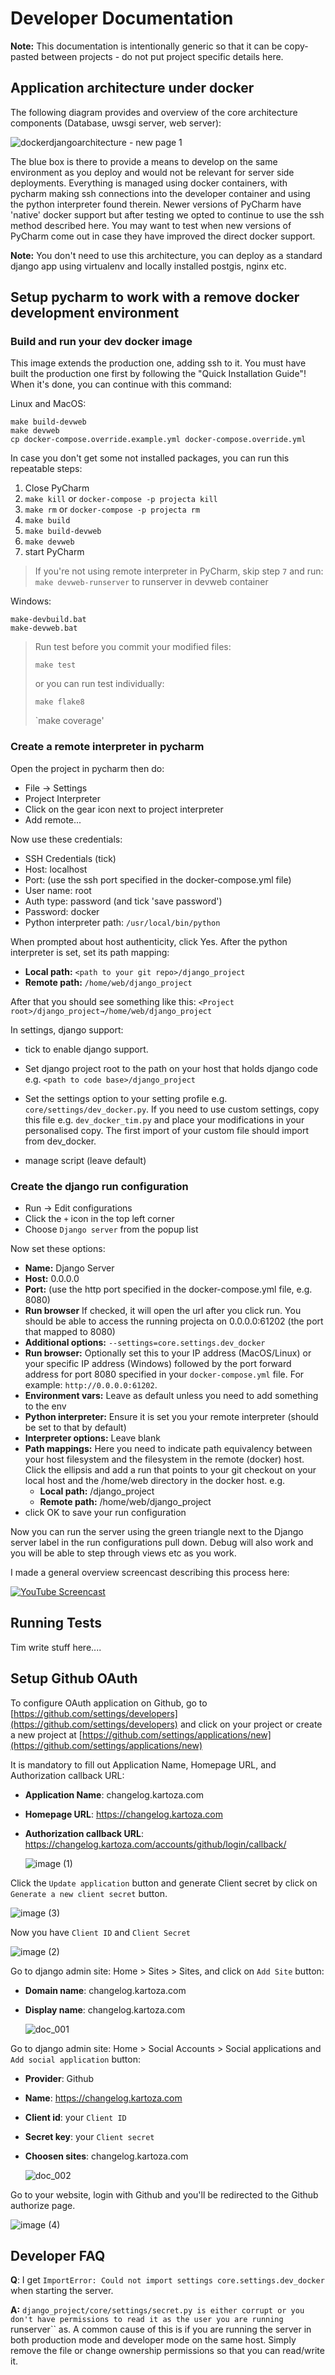 # Developer Documentation

**Note:** This documentation is intentionally generic so that it can
be copy-pasted between projects - do not put project specific details here.

## Application architecture under docker

The following diagram provides and overview of the core architecture
components (Database, uwsgi server, web server):

![dockerdjangoarchitecture - new page 1](https://cloud.githubusercontent.com/assets/178003/5024388/750b85c8-6b12-11e4-97b0-c73b2d07e539.png)


The blue box is there to provide a means to develop on the same environment
as you deploy and would not be relevant for server side deployments.
Everything is managed using docker containers, with pycharm
making ssh connections into the developer container and using the
python interpreter found therein. Newer versions of PyCharm have 'native' docker support
but after testing we opted to continue to use the ssh method described here. You may want to
test when new versions of PyCharm come out in case they have improved the direct docker support.

**Note:** You don't need to use this architecture, you can deploy as a standard
django app using virtualenv and locally installed postgis, nginx etc.

## Setup pycharm to work with a remove docker development environment

### Build and run your dev docker image

This image extends the production one, adding ssh to it. You must
have built the production one first by following the "Quick Installation Guide"!
When it's done, you can continue with this command:

Linux and MacOS:

```
make build-devweb
make devweb
cp docker-compose.override.example.yml docker-compose.override.yml
```

In case you don't get some not installed packages, you can run this 
repeatable steps:

1. Close PyCharm
2. `make kill` or `docker-compose -p projecta kill`
3. `make rm` or `docker-compose -p projecta rm`
4. `make build`
5. `make build-devweb`
6. `make devweb`
7. start PyCharm

> If you're not using remote interpreter in PyCharm, skip step `7` and run: `make devweb-runserver` to runserver in devweb container

Windows:

```
make-devbuild.bat
make-devweb.bat
```


> Run test before you commit your modified files:
>
> `make test`
>
> or you can run test individually:
>
> `make flake8`
>
> `make coverage'

### Create a remote interpreter in pycharm

Open the project in pycharm then do:

* File -> Settings
* Project Interpreter
* Click on the gear icon next to project interpreter
* Add remote...

Now use these credentials:

* SSH Credentials (tick)
* Host: localhost
* Port: (use the ssh port specified in the docker-compose.yml file)
* User name: root
* Auth type: password (and tick 'save password')
* Password: docker
* Python interpreter path: ``/usr/local/bin/python``

When prompted about host authenticity, click Yes.
After the python interpreter is set, set its path mapping:

  * **Local path:** `<path to your git repo>/django_project`
  * **Remote path:** `/home/web/django_project`

After that you should see something like this:
   `<Project root>/django_project→/home/web/django_project`

In settings, django support:

* tick to enable django support.
* Set django project root to the path on your host that holds django code e.g.
  ``<path to code base>/django_project``
* Set the settings option to your setting profile e.g.
  ``core/settings/dev_docker.py``. If you need to use custom settings, copy
  this file e.g. ``dev_docker_tim.py`` and place your modifications in your
  personalised copy. The first import of your custom file should import from
  dev_docker.

* manage script (leave default)


### Create the django run configuration

* Run -> Edit configurations
* Click the `+` icon in the top left corner
* Choose ``Django server`` from the popup list

Now set these options:

* **Name:** Django Server
* **Host:** 0.0.0.0
* **Port:** (use the http port specified in the docker-compose.yml file, e.g. 8080)
* **Run browser** If checked, it will open the url after you click run. You should be able to access the running projecta on 0.0.0.0:61202 (the port that mapped to 8080)
* **Additional options:** ``--settings=core.settings.dev_docker``
* **Run browser:** Optionally set this to your IP address (MacOS/Linux) or your specific IP address (Windows) followed by the port forward address for port 8080 specified in your ``docker-compose.yml`` file. For example: ``http://0.0.0.0:61202``.
* **Environment vars:** Leave as default unless you need to add something to the env
* **Python interpreter:** Ensure it is set you your remote interpreter (should be
  set to that by default)
* **Interpreter options:** Leave blank
* **Path mappings:** Here you need to indicate path equivalency between your host
  filesystem and the filesystem in the remote (docker) host. Click the ellipsis
  and add a run that points to your git checkout on your local host and the
  /home/web directory in the docker host. e.g.
  * **Local path:** <path to your git repo>/django_project
  * **Remote path:** /home/web/django_project
* click OK to save your run configuration

Now you can run the server using the green triangle next to the Django server
label in the run configurations pull down. Debug will also work and you will be
able to step through views etc as you work.

I made a general overview screencast describing this process here:

[![YouTube Screencast](http://img.youtube.com/vi/n-wwp17MqhU/0.jpg)](https://www.youtube.com/watch?v=n-wwp17MqhU "YouTube Screencast")


## Running Tests

Tim write stuff here....


## Setup Github OAuth
To configure OAuth application on Github, go to [https://github.com/settings/developers](https://github.com/settings/developers) and click on your project or create a new project at [https://github.com/settings/applications/new](https://github.com/settings/applications/new)

It is mandatory to fill out Application Name, Homepage URL, and Authorization callback URL:
- **Application Name**: changelog.kartoza.com
- **Homepage URL**: https://changelog.kartoza.com
- **Authorization callback URL**: https://changelog.kartoza.com/accounts/github/login/callback/ 

  ![image (1)](https://user-images.githubusercontent.com/40058076/103614680-2a4dd580-4f64-11eb-8dca-0466f17a5849.png)



Click the `Update application` button and generate Client secret by click on `Generate a new client secret` button.

![image (3)](https://user-images.githubusercontent.com/40058076/103614687-2d48c600-4f64-11eb-85b7-f6145db9f139.png)



Now you have `Client ID` and `Client Secret`

![image (2)](https://user-images.githubusercontent.com/40058076/103614683-2b7f0280-4f64-11eb-9010-ddbc378bafe8.png)



Go to django admin site: Home > Sites > Sites, and click on `Add Site` button:
- **Domain name**: changelog.kartoza.com
- **Display name**: changelog.kartoza.com

  ![doc_001](https://user-images.githubusercontent.com/40058076/103616775-04c2cb00-4f68-11eb-9fd3-0eef6569f92c.png)



Go to django admin site: Home > Social Accounts > Social applications and `Add social application` button:
- **Provider**: Github
- **Name**: https://changelog.kartoza.com
- **Client id**: your `Client ID`
- **Secret key**: your `Client secret`
- **Choosen sites**: changelog.kartoza.com

  ![doc_002](https://user-images.githubusercontent.com/40058076/103617160-b530cf00-4f68-11eb-9d97-0dfbcf4e6536.png)



Go to your website, login with Github and you'll be redirected to the Github authorize page.

![image (4)](https://user-images.githubusercontent.com/40058076/103614651-17d39c00-4f64-11eb-97b7-6181133e4c86.png)


## Developer FAQ

**Q**: I get ``ImportError: Could not import settings core.settings.dev_docker``
when starting the server.

**A:** ``django_project/core/settings/secret.py is either corrupt or you don't
have permissions to read it as the user you are running ``runserver`` as. A
common cause of this is if you are running the server in both production
mode and developer mode on the same host. Simply remove the file or change
ownership permissions so that you can read/write it.
